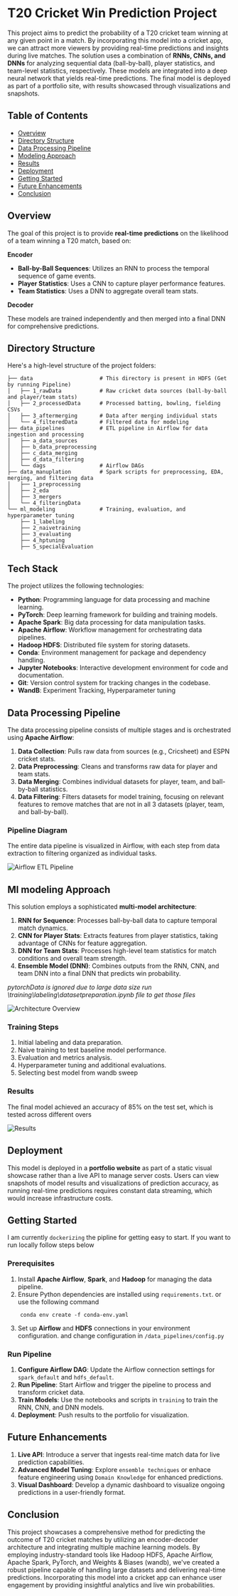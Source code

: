 # T20 Cricket Win Prediction Project

This project aims to predict the probability of a T20 cricket team winning at any given point in a match. By incorporating this model into a cricket app, we can attract more viewers by providing real-time predictions and insights during live matches. The solution uses a combination of **RNNs, CNNs, and DNNs** for analyzing sequential data (ball-by-ball), player statistics, and team-level statistics, respectively. These models are integrated into a deep neural network that yields real-time predictions. The final model is deployed as part of a portfolio site, with results showcased through visualizations and snapshots.

## Table of Contents

- [Overview](#overview)
- [Directory Structure](#directory-structure)
- [Data Processing Pipeline](#data-processing-pipeline)
- [Modeling Approach](#ml-modeling-approach)
- [Results](#results)
- [Deployment](#deployment)
- [Getting Started](#getting-started)
- [Future Enhancements](#future-enhancements)
- [Conclusion](#conclusion)

## Overview

The goal of this project is to provide **real-time predictions** on the likelihood of a team winning a T20 match, based on:

**Encoder**
- **Ball-by-Ball Sequences**: Utilizes an RNN to process the temporal sequence of game events.
- **Player Statistics**: Uses a CNN to capture player performance features.
- **Team Statistics**: Uses a DNN to aggregate overall team stats.
  
**Decoder**
  
These models are trained independently and then merged into a final DNN for comprehensive predictions.

## Directory Structure

Here's a high-level structure of the project folders:

```plaintext
├── data                     # This directory is present in HDFS (Get by running Pipeline)
│   ├── 1_rawData            # Raw cricket data sources (ball-by-ball and player/team stats)
│   ├── 2_processedData      # Processed batting, bowling, fielding CSVs
│   ├── 3_aftermerging       # Data after merging individual stats
│   └── 4_filteredData       # Filtered data for modeling
├── data_pipelines           # ETL pipeline in Airflow for data ingestion and processing
│   ├── a_data_sources
│   ├── b_data_preprocessing
│   ├── c_data_merging
│   ├── d_data_filtering
│   └── dags                 # Airflow DAGs
├── data_manuplation         # Spark scripts for preprocessing, EDA, merging, and filtering data
│   ├── 1_preprocessing
│   ├── 2_eda
│   ├── 3_mergers
│   └── 4_filteringData
└── ml_modeling              # Training, evaluation, and hyperparameter tuning
    ├── 1_labeling
    ├── 2_naivetraining
    ├── 3_evaluating
    ├── 4_hptuning
    ├── 5_specialEvaluation
```

## Tech Stack

The project utilizes the following technologies:

- **Python**: Programming language for data processing and machine learning.
- **PyTorch**: Deep learning framework for building and training models.
- **Apache Spark**: Big data processing for data manipulation tasks.
- **Apache Airflow**: Workflow management for orchestrating data pipelines.
- **Hadoop HDFS**: Distributed file system for storing datasets.
- **Conda**: Environment management for package and dependency handling.
- **Jupyter Notebooks**: Interactive development environment for code and documentation.
- **Git**: Version control system for tracking changes in the codebase.
- **WandB**: Experiment Tracking, Hyperparameter tuning

## Data Processing Pipeline

The data processing pipeline consists of multiple stages and is orchestrated using **Apache Airflow**:

1. **Data Collection**: Pulls raw data from sources (e.g., Cricsheet) and ESPN cricket stats.
2. **Data Preprocessing**: Cleans and transforms raw data for player and team stats.
3. **Data Merging**: Combines individual datasets for player, team, and ball-by-ball statistics.
4. **Data Filtering**: Filters datasets for model training, focusing on relevant features to remove matches that are not in all 3 datasets (player, team, and ball-by-ball).

### Pipeline Diagram

The entire data pipeline is visualized in Airflow, with each step from data extraction to filtering organized as individual tasks.

![Airflow ETL Pipeline](./public/airflow_etl_pipeline.png)


## Ml modeling Approach

This solution employs a sophisticated **multi-model architecture**:

1. **RNN for Sequence**: Processes ball-by-ball data to capture temporal match dynamics.
2. **CNN for Player Stats**: Extracts features from player statistics, taking advantage of CNNs for feature aggregation.
3. **DNN for Team Stats**: Processes high-level team statistics for match conditions and overall team strength.
4. **Ensemble Model (DNN)**: Combines outputs from the RNN, CNN, and team DNN into a final DNN that predicts win probability.

*pytorchData is ignored due to large data size run \training\labeling\datasetpreparation.ipynb  file to get those files*

![Architecture Overview](./public/architectureOverview.png)

### Training Steps

1. Initial labeling and data preparation.
2. Naive training to test baseline model performance.
3. Evaluation and metrics analysis.
4. Hyperparameter tuning and additional evaluations.
5. Selecting best model from wandb sweep

### Results
The final model achieved an accuracy of 85% on the test set, which is tested across different overs

![Results](./public/results.png)

## Deployment

This model is deployed in a **portfolio website** as part of a static visual showcase rather than a live API to manage server costs. Users can view snapshots of model results and visualizations of prediction accuracy, as running real-time predictions requires constant data streaming, which would increase infrastructure costs.

## Getting Started

I am currently ```dockerizing``` the pipline for getting easy to start. If you want to run locally follow steps below

### Prerequisites

1. Install **Apache Airflow**, **Spark**, and **Hadoop** for managing the data pipeline.
2. Ensure Python dependencies are installed using `requirements.txt`. or use the following command
```Code
    conda env create -f conda-env.yaml
```
3. Set up **Airflow** and **HDFS** connections in your environment configuration. and change configuration in ```/data_pipelines/config.py```

### Run Pipeline

1. **Configure Airflow DAG**: Update the Airflow connection settings for `spark_default` and `hdfs_default`.
2. **Run Pipeline**: Start Airflow and trigger the pipeline to process and transform cricket data.
3. **Train Models**: Use the notebooks and scripts in `training` to train the RNN, CNN, and DNN models.
4. **Deployment**: Push results to the portfolio for visualization.

## Future Enhancements

1. **Live API**: Introduce a server that ingests real-time match data for live prediction capabilities.
2. **Advanced Model Tuning**: Explore ```ensemble techniques``` or enhace feature engineering using ```Domain Knowledge``` for enhanced predictions.
3. **Visual Dashboard**: Develop a dynamic dashboard to visualize ongoing predictions in a user-friendly format.

## Conclusion

This project showcases a comprehensive method for predicting the outcome of T20 cricket matches by utilizing an encoder-decoder architecture and integrating multiple machine learning models. By employing industry-standard tools like Hadoop HDFS, Apache Airflow, Apache Spark, PyTorch, and Weights & Biases (wandb), we've created a robust pipeline capable of handling large datasets and delivering real-time predictions. Incorporating this model into a cricket app can enhance user engagement by providing insightful analytics and live win probabilities.
